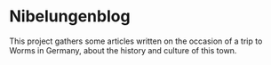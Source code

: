 # Nibelungenblog

This project gathers some articles written on the occasion of a trip to Worms in Germany, about the history and culture of this town.
